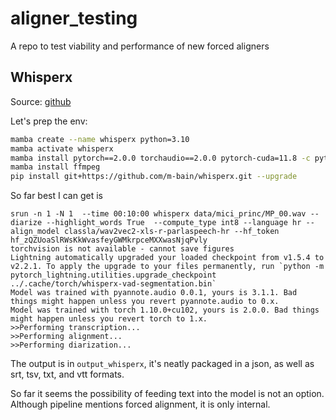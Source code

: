 # aligner_testing
A repo to test viability and performance of new forced aligners

## Whisperx

Source: [github](https://github.com/m-bain/whisperX)

Let's prep the env:
```bash
mamba create --name whisperx python=3.10
mamba activate whisperx
mamba install pytorch==2.0.0 torchaudio==2.0.0 pytorch-cuda=11.8 -c pytorch -c nvidia
mamba install ffmpeg
pip install git+https://github.com/m-bain/whisperx.git --upgrade
```

So far best I can get is
```
srun -n 1 -N 1  --time 00:10:00 whisperx data/mici_princ/MP_00.wav --diarize --highlight_words True  --compute_type int8 --language hr --align_model classla/wav2vec2-xls-r-parlaspeech-hr --hf_token hf_zQZUoaSlRWsKkWvasfeyGWMkrpceMXXwasNjqPvly
torchvision is not available - cannot save figures
Lightning automatically upgraded your loaded checkpoint from v1.5.4 to v2.2.1. To apply the upgrade to your files permanently, run `python -m pytorch_lightning.utilities.upgrade_checkpoint ../.cache/torch/whisperx-vad-segmentation.bin`
Model was trained with pyannote.audio 0.0.1, yours is 3.1.1. Bad things might happen unless you revert pyannote.audio to 0.x.
Model was trained with torch 1.10.0+cu102, yours is 2.0.0. Bad things might happen unless you revert torch to 1.x.
>>Performing transcription...
>>Performing alignment...
>>Performing diarization...
```

The output is in `output_whisperx`, it's neatly packaged in a json, as well as srt, tsv, txt, and vtt formats.

So far it seems the possibility of feeding text into the model is not an option. Although pipeline mentions forced alignment, it is only internal.